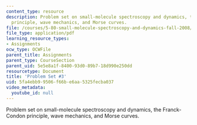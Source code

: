 ```yaml
---
content_type: resource
description: Problem set on small-molecule spectroscopy and dynamics, the Franck-Condon
  principle, wave mechanics, and Morse curves.
file: /courses/5-80-small-molecule-spectroscopy-and-dynamics-fall-2008/5fa4ebb99506f66be6aa5325fecba037_ps3_1982.pdf
file_type: application/pdf
learning_resource_types:
- Assignments
ocw_type: OCWFile
parent_title: Assignments
parent_type: CourseSection
parent_uid: 5e5e8a1f-8400-93d0-89b7-18d990e250dd
resourcetype: Document
title: 'Problem Set #3'
uid: 5fa4ebb9-9506-f66b-e6aa-5325fecba037
video_metadata:
  youtube_id: null
---
```

Problem set on small-molecule spectroscopy and dynamics, the Franck-Condon principle, wave mechanics, and Morse curves.

